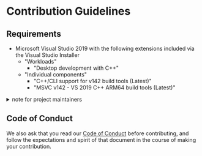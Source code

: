 # Contribution Guidelines

## Requirements

- Microsoft Visual Studio 2019 with the following extensions included via the
  Visual Studio Installer
  - "Workloads"
    - "Desktop development with C++"
  - "Individual components"
    - "C++/CLI support for v142 build tools (Latest)"
    - "MSVC v142 - VS 2019 C++ ARM64 build tools (Latest)"

<details>
  <summary>note for project maintainers</summary>

The Visual Studio extensions are required to build the "Vocalizer.exe"
application.

</details>

## Code of Conduct

We also ask that you read our [Code of Conduct](CODE_OF_CONDUCT.md) before
contributing, and follow the expectations and spirit of that document in the
course of making your contribution.
